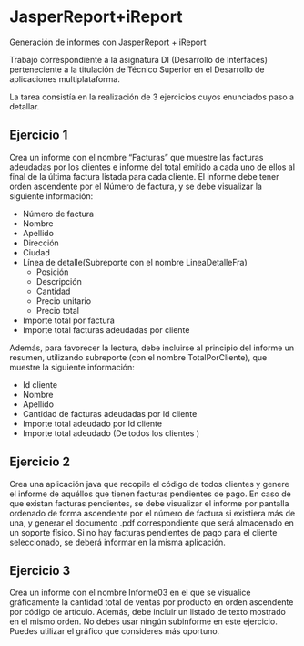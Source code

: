 # JasperReport+iReport

Generación de informes con JasperReport + iReport

Trabajo correspondiente a la asignatura DI (Desarrollo de Interfaces) perteneciente a la titulación de Técnico Superior en el Desarrollo de aplicaciones multiplataforma.

La tarea consistía en la realización de 3 ejercicios cuyos enunciados paso a detallar.

## Ejercicio 1 
Crea un informe con el nombre “Facturas” que muestre las facturas adeudadas por los clientes e informe del total emitido a cada uno de ellos al final de la última factura listada para cada cliente. El informe debe tener orden ascendente por el Número de factura, y se debe visualizar la siguiente información:
- Número de factura
- Nombre
- Apellido
- Dirección
- Ciudad
- Línea de detalle(Subreporte con el nombre LineaDetalleFra)
  - Posición
  - Descripción
  - Cantidad
  - Precio unitario
  - Precio total
- Importe total por factura
- Importe total facturas adeudadas por cliente
  
Además, para favorecer la lectura, debe incluirse al principio del informe un resumen, utilizando subreporte (con el nombre TotalPorCliente), que muestre la siguiente información:
- Id cliente
- Nombre
- Apellido
- Cantidad de facturas adeudadas por Id cliente
- Importe total adeudado por Id cliente
- Importe total adeudado (De todos los clientes )

## Ejercicio 2
Crea una aplicación java que recopile el código de todos clientes y genere el informe de aquéllos que tienen facturas pendientes de pago.
En caso de que existan facturas pendientes, se debe visualizar el informe por pantalla ordenado de forma ascendente por el número de factura si existiera más de una, y generar el documento .pdf correspondiente que será almacenado en un soporte físico.
Si no hay facturas pendientes de pago para el cliente seleccionado, se deberá informar en la misma aplicación.

## Ejercicio 3
Crea un informe con el nombre Informe03 en el que se visualice gráficamente la cantidad total de ventas por producto en orden ascendente por código de artículo. Además, debe incluir un listado de texto mostrado en el mismo orden.
No debes usar ningún subinforme en este ejercicio.
Puedes utilizar el gráfico que consideres más oportuno.

